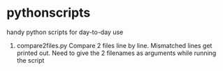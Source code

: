 # pythonscripts
handy python scripts for day-to-day use

1. compare2files.py
   Compare 2 files line by line. Mismatched lines get printed out. Need to give the 2 filenames as arguments while running the script

